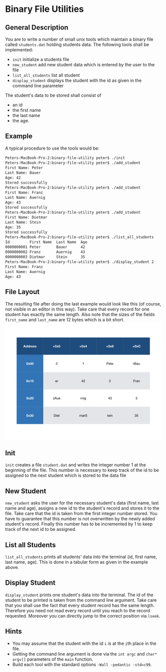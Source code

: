 # Binary File Utilities
## General Description
You are to write a number of small unix tools which maintain a binary file called `students.dat` holding students data. The following tools shall be implemented:

- `init` initialize a students file
- `new_student` add new student data which is entered by the user to the file
- `list_all_students` list all student 
- `display_student` displays the student with the id as given in the command line parameter

The student's data to be stored shall consist of
- an id
- the first name
- the last name
- the age.

## Example
A typical procedure to use the tools would be:
```
Peters-MacBook-Pro-2:binary-file-utility peter$ ./init
Peters-MacBook-Pro-2:binary-file-utility peter$ ./add_student
First Name: Peter
Last Name: Bauer
Age: 42
Stored successfully
Peters-MacBook-Pro-2:binary-file-utility peter$ ./add_student
First Name: Franz
Last Name: Auernig
Age: 43
Stored successfully
Peters-MacBook-Pro-2:binary-file-utility peter$ ./add_student
First Name: Dietmar
Last Name: Stein
Age: 35
Stored successfully
Peters-MacBook-Pro-2:binary-file-utility peter$ ./list_all_students
Id         First Name  Last Name  Age
0000000001 Peter       Bauer      42
0000000002 Franz       Auernig    43
0000000003 Dietmar     Stein      35
Peters-MacBook-Pro-2:binary-file-utility peter$ ./display_student 2
First Name: Franz
Last Name: Auernig
Age: 43
```
## File Layout
The resulting file after doing the last example would look like this (of course, not visible in an editor in this way). Take care that every record for one student has exactly the same length. Also note that the sizes of the fields `first_name` and `last_name` are 12 bytes which is a bit short.
![File Layout](FileLayout.001.png)

## Init
`init` creates a file `student.dat` and writes the integer number 1 at the beginning of the file. This number is necessary to keep track of the id to be assigned to the next student which is stored to the data file

## New Student
`new_student` asks the user for the necessary student's data (first name, last name and age), assigns a new id to the student's record and stores it to the file. Take care that the id is taken from the first integer number stored. You have to guarantee that this number is not overwritten by the newly added student's record. Finally this number has to be incremented by 1 to keep track of the next id to be assigned.

## List all Students
`list_all_students` prints all students' data into the terminal (id, first name, last name, age). This is done in a tabular form as given in the example above.

## Display Student
`display_student` prints one student's data into the terminal. The id of the student to be printed is taken from the command line argument. Take care that you shall use the fact that every student record has the same length. Therefore you need not read every record until you reach to the record requested. Moreover you can directly jump to the correct position via `lseek`.

## Hints
- You may assume that the student with the id `i` is at the `i`th place in the file.
- Getting the command line argument is done via the `int argc` and `char* argv[]` parameters of the `main` function.
- Build each tool with the standard options `-Wall -pedantic -std=c99`.
